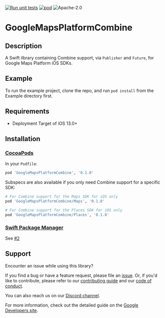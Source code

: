 [![Run unit tests](https://github.com/googlemaps/ios-combine/actions/workflows/test.yml/badge.svg?branch=main)](https://github.com/googlemaps/ios-combine/actions/workflows/test.yml)
[![pod](https://img.shields.io/cocoapods/v/GoogleMapsPlatformCombine)](https://cocoapods.org/pods/GoogleMapsPlatformCombine)
![Apache-2.0](https://img.shields.io/badge/license-Apache-blue)

GoogleMapsPlatformCombine
=======================

## Description
A Swift ilbrary containing Combine support, via `Publisher` and `Future`, for Google Maps Platform iOS SDKs.

## Example

To run the example project, clone the repo, and run `pod install` from the Example directory first.

## Requirements
* Deployment Target of iOS 13.0+

## Installation

### [CocoaPods](https://cocoapods.org)

In your `Podfile`:

```ruby
pod 'GoogleMapsPlatformCombine', '0.1.0'
```

Subspecs are also available if you only need Combine support for a specific SDK:

```ruby
# For Combine support for the Maps SDK for iOS only
pod 'GoogleMapsPlatformCombine/Maps', '0.1.0'

# For Combine support for the Places SDK for iOS only
pod 'GoogleMapsPlatformCombine/Places', '0.1.0'
```

### [Swift Package Manager](https://github.com/apple/swift-package-manager)

See [#2](https://github.com/googlemaps/ios-combine/issues/2)

## Support

Encounter an issue while using this library?

If you find a bug or have a feature request, please file an [issue].
Or, if you'd like to contribute, please refer to our [contributing guide][contributing] and our [code of conduct].

You can also reach us on our [Discord channel].

For more information, check out the detailed guide on the
[Google Developers site][devsite-guide].

[contributing]: CONTRIBUTING.md
[code of conduct]: CODE_OF_CONDUCT.md
[Discord channel]: https://discord.gg/9fwRNWg
[issue]: https://github.com/googlemaps/ios-combine/issues
[devsite-guide]: https://developers.google.com/maps/documentation/ios-sdk/overview
